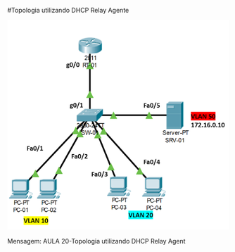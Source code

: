 ﻿#Topologia utilizando DHCP Relay Agente

![](./DHCP-RELAY.png)

Mensagem: AULA 20-Topologia utilizando  DHCP Relay Agent
